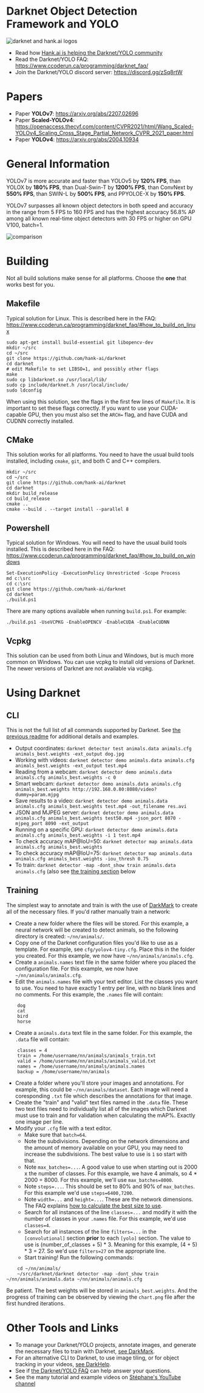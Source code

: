 # Darknet Object Detection Framework and YOLO

![darknet and hank.ai logos](artwork/darknet_and_hank_ai_logos.png)
* Read how [Hank.ai is helping the Darknet/YOLO community](https://hank.ai/darknet-welcomes-hank-ai-as-official-sponsor-and-commercial-entity/)
* Read the Darknet/YOLO FAQ:  https://www.ccoderun.ca/programming/darknet_faq/
* Join the Darknet/YOLO discord server:  https://discord.gg/zSq8rtW

# Papers

* Paper **YOLOv7**: https://arxiv.org/abs/2207.02696
* Paper **Scaled-YOLOv4**: https://openaccess.thecvf.com/content/CVPR2021/html/Wang_Scaled-YOLOv4_Scaling_Cross_Stage_Partial_Network_CVPR_2021_paper.html
* Paper **YOLOv4**: https://arxiv.org/abs/2004.10934

# General Information

YOLOv7 is more accurate and faster than YOLOv5 by **120% FPS**, than YOLOX by **180% FPS**, than Dual-Swin-T by **1200% FPS**, than ConvNext by **550% FPS**, than SWIN-L by **500% FPS**, and PPYOLOE-X by **150% FPS**.

YOLOv7 surpasses all known object detectors in both speed and accuracy in the range from 5 FPS to 160 FPS and has the highest accuracy 56.8% AP among all known real-time object detectors with 30 FPS or higher on GPU V100, batch=1.

![comparison](https://user-images.githubusercontent.com/4096485/179425274-f55a36d4-8450-4471-816b-8c105841effd.jpg)

# Building

Not all build solutions make sense for all platforms.  Choose the **one** that works best for you.

## Makefile

Typical solution for Linux.  This is described here in the FAQ:  https://www.ccoderun.ca/programming/darknet_faq/#how_to_build_on_linux

    sudo apt-get install build-essential git libopencv-dev
    mkdir ~/src
    cd ~/src
    git clone https://github.com/hank-ai/darknet
    cd darknet
    # edit Makefile to set LIBSO=1, and possibly other flags
    make
    sudo cp libdarknet.so /usr/local/lib/
    sudo cp include/darknet.h /usr/local/include/
    sudo ldconfig

When using this solution, see the flags in the first few lines of `Makefile`.  It is important to set these flags correctly.  If you want to use your CUDA-capable GPU, then you must also set the `ARCH=` flag, and have CUDA and CUDNN correctly installed.

## CMake

This solution works for all platforms.  You need to have the usual build tools installed, including `cmake`, `git`, and both C and C++ compilers.

    mkdir ~/src
    cd ~/src
    git clone https://github.com/hank-ai/darknet
    cd darknet
    mkdir build_release
    cd build_release
    cmake ..
    cmake --build . --target install --parallel 8

## Powershell

Typical solution for Windows.  You will need to have the usual build tools installed.  This is described here in the FAQ:  https://www.ccoderun.ca/programming/darknet_faq/#how_to_build_on_windows

    Set-ExecutionPolicy -ExecutionPolicy Unrestricted -Scope Process
    md c:\src
    cd c:\src
    git clone https://github.com/hank-ai/darknet
    cd darknet
    ./build.ps1

There are many options available when running `build.ps1`.  For example:

    ./build.ps1 -UseVCPKG -EnableOPENCV -EnableCUDA -EnableCUDNN

## Vcpkg

This solution can be used from both Linux and Windows, but is much more common on Windows.  You can use vcpkg to install old versions of Darknet.  The newer versions of Darknet are not available via vcpkg.

# Using Darknet

## CLI

This is not the full list of all commands supported by Darknet.  See [the previous readme](README_previous.md) for additional details and examples.

* Output coordinates:  `darknet detector test animals.data animals.cfg animals_best.weights -ext_output dog.jpg`
* Working with videos:  `darknet detector demo animals.data animals.cfg animals_best.weights -ext_output test.mp4`
* Reading from a webcam:  `darknet detector demo animals.data animals.cfg animals_best.weights -c 0`
* Smart webcam:  `darknet detector demo animals.data animals.cfg animals_best.weights http://192.168.0.80:8080/video?dummy=param.mjpg`
* Save results to a video:  `darknet detector demo animals.data animals.cfg animals_best.weights test.mp4 -out_filename res.avi`
* JSON and MJPEG server:  `darknet detector demo animals.data animals.cfg animals_best.weights test50.mp4 -json_port 8070 -mjpeg_port 8090 -ext_output`
* Running on a specific GPU:  `darknet detector demo animals.data animals.cfg animals_best.weights -i 1 test.mp4`
* To check accuracy mAP@IoU=50:  `darknet detector map animals.data animals.cfg animals_best.weights`
* To check accuracy mAP@IoU=75:  `darknet detector map animals.data animals.cfg animals_best.weights -iou_thresh 0.75`
* To train:  `darknet detector -map -dont_show train animals.data animals.cfg` (also see [the training section](#training) below

## Training

The simplest way to annotate and train is with the use of [DarkMark](https://github.com/stephanecharette/DarkMark) to create all of the necessary files.  If you'd rather manually train a network:

* Create a new folder where the files will be stored.  For this example, a neural network will be created to detect animals, so the following directory is created:  `~/nn/animals/`.
* Copy one of the Darknet configuration files you'd like to use as a template.  For example, see `cfg/yolov4-tiny.cfg`.  Place this in the folder you created.  For this example, we now have `~/nn/animals/animals.cfg`.
* Create a `animals.names` text file in the same folder where you placed the configuration file.  For this example, we now have `~/nn/animals/animals.cfg`.
* Edit the `animals.names` file with your text editor.  List the classes you want to use.  You need to have exactly 1 entry per line, with no blank lines and no comments.  For this example, the `.names` file will contain:
~~~
    dog
    cat
    bird
    horse
~~~

* Create a `animals.data` text file in the same folder.  For this example, the `.data` file will contain:
~~~
    classes = 4
    train = /home/username/nn/animals/animals_train.txt
    valid = /home/username/nn/animals/animals_valid.txt
    names = /home/username/nn/animals/animals.names
    backup = /home/username/nn/animals
~~~

* Create a folder where you'll store your images and annotations.  For example, this could be `~/nn/animals/dataset`.  Each image will need a coresponding `.txt` file which describes the annotations for that image.
* Create the "train" and "valid" text files named in the `.data` file.  These two text files need to individually list all of the images which Darknet must use to train and for validation when calculating the mAP%.  Exactly one image per line.
* Modify your `.cfg` file with a text editor.
  * Make sure that `batch=64`.
  * Note the subdivisions.  Depending on the network dimensions and the amount of memory available on your GPU, you may need to increase the subdivisions.  The best value to use is `1` so start with that.
  * Note `max_batches=...`.  A good value to use when starting out is 2000 x the number of classes.  For this example, we have 4 animals, so 4 * 2000 = 8000.  For this example, we'll use `max_batches=8000`.
  * Note `steps=...`.  This should be set to 80% and 90% of `max_batches`.  For this example we'd use `steps=6400,7200`.
  * Note `width=...` and `height=...`.  These are the network dimensions.  The FAQ explains [how to calculate the best size to use](https://www.ccoderun.ca/programming/darknet_faq/#optimal_network_size).
  * Search for all instances of the line `classes=...` and modify it with the number of classes in your `.names` file.  For this example, we'd use `classes=4`.
  * Search for all instances of the line `filters=...` in the `[convolutional]` section **prior** to each `[yolo]` section.  The value to use is (number_of_classes + 5) * 3.  Meaning for this example, (4 + 5) * 3 = 27.  So we'd use `filters=27` on the appropriate line.
  * Start training!  Run the following commands:
~~~
    cd ~/nn/animals/
    ~/src/darknet/darknet detector -map -dont_show train ~/nn/animals/animals.data ~/nn/animals/animals.cfg
~~~

Be patient.  The best weights will be stored in `animals_best.weights`.  And the progress of training can be observed by viewing the `chart.png` file after the first hundred iterations.

# Other Tools and Links

* To manage your Darknet/YOLO projects, annotate images, and generate the necessary files to train with Darknet, [see DarkMark](https://github.com/stephanecharette/DarkMark).
* For an alternative CLI to Darknet, to use image tiling, or for object tracking in your videos, [see DarkHelp](https://github.com/stephanecharette/DarkHelp).
* See if [the Darknet/YOLO FAQ](https://www.ccoderun.ca/programming/darknet_faq/) can help answer your questions.
* See the many tutorial and example videos on [Stéphane's YouTube channel](https://www.youtube.com/c/StephaneCharette/videos)
